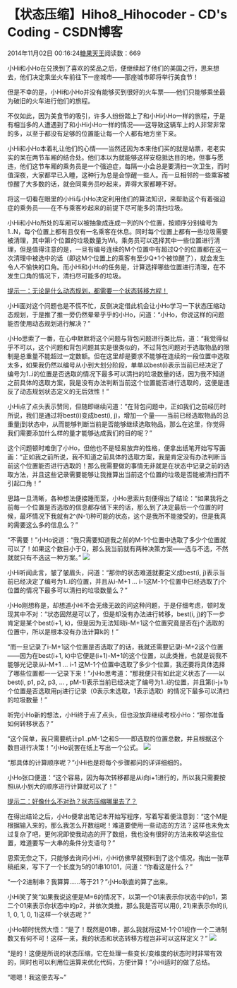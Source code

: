 # 【状态压缩】Hiho8_Hihocoder - CD's Coding - CSDN博客





2014年11月02日 00:16:24[糖果天王](https://me.csdn.net/okcd00)阅读数：669









小Hi和小Ho在兑换到了喜欢的奖品之后，便继续起了他们的美国之行，思来想去，他们决定乘坐火车前往下一座城市——那座城市即将举行美食节！


但是不幸的是，小Hi和小Ho并没有能够买到很好的火车票——他们只能够乘坐最为破旧的火车进行他们的旅程。


不仅如此，因为美食节的吸引，许多人纷纷踏上了和小Hi小Ho一样的旅程，于是有相当多的人遭遇到了和小Hi小Ho一样的情况——这导致这辆车上的人非常非常的多，以至于都没有足够的位置能让每一个人都有地方坐下来。


小Hi和小Ho本着礼让他们的心情——当然还因为本来他们买的就是站票，老老实实的呆在两节车厢的结合处。他们本以为就能够这样安稳抵达目的地，但事与愿违，他们这节车厢的乘务员是一个强迫症，每隔一小会总是要清扫一次卫生，而时值深夜，大家都早已入睡，这种行为总是会惊醒一些人。而一旦相邻的一些乘客被惊醒了大多数的话，就会同乘务员吵起来，弄得大家都睡不好。


将这一切看在眼里的小Hi与小Ho决定利用他们的算法知识，来帮助这个有着强迫症的乘务员——在不与乘客吵起来的前提下尽可能多的清扫垃圾。


小Hi和小Ho所处的车厢可以被抽象成连成一列的N个位置，按顺序分别编号为1..N，每个位置上都有且仅有一名乘客在休息。同时每个位置上都有一些垃圾需要被清理，其中第i个位置的垃圾数量为Wi。乘务员可以选择其中一些位置进行清理，但是值得注意的是，一旦有编号连续的M个位置中有超过Q个的位置都在这一次清理中被选中的话（即这M个位置上的乘客有至少Q+1个被惊醒了），就会发生令人不愉快的口角。而小Hi和小Ho的任务是，计算选择哪些位置进行清理，在不发生口角的情况下，清扫尽可能多的垃圾。

[提示一：无论是什么动态规划，都需要一个状态转移方程！](http://hihocoder.com/contest/hiho8/problem/1#)




小Hi面对这个问题也是不慌不忙，反倒决定借此机会让小Ho学习一下状态压缩动态规划，于是推了推一旁仍然晕晕乎乎的小Ho，问道：“小Ho，你说这样的问题能否使用动态规划进行解决？”


小Ho思索了一番，在心中默默将这个问题与背包问题进行类比后，道：“我觉得似乎不可以，这个问题和背包问题其实是很类似的，不过背包问题对于选取物品的限制是总重量不能超过一定数额。但在这里却是要求不能够在连续的一段位置中选取太多，如果我仍然以编号从小到大划分阶段，单单以best(i)表示当前已经决定了编号为1..i的位置是否选取的情况下最多可以清扫的垃圾数量的话，因为我不知道之前具体的选取方案，我是没有办法判断当前这个位置能否进行选取的，这便是违反了动态规划状态定义的无后效性！”


小Hi点了点头表示赞同，但随即继续问道：”在背包问题中，正如我们之前经历时所说，我们是通过将best(i)变成best(i, j)，增加一个量——当前已经选取物品的总重量j到状态中，从而能够判断当前是否能够继续选取物品，那么在这里，你觉得我们需要添加什么样的量才能够达成我们的目的呢？”


这个问题顿时难倒了小Ho，但他也不是轻易放弃的性格，便拿出纸笔开始写写画画：“正如我之前所说，我不知道之前具体的选取方案，我是肯定没有办法判断当前这个位置能否进行选取的！那么我需要做的事情无非就是在状态中记录之前的选取方法，并且这些记录需要能够让我推算出当前这个位置的垃圾是否能被清扫而不引起口角！”


思路一旦清晰，各种想法便接踵而至，小Ho思索片刻便得出了结论：“如果我将之前每一个位置是否选取的信息都存储下来的话，那么到了决定最后一个位置的时候，最坏情况下我就有2^(N-1)种可能的状态，这个是我所不能接受的，但是我真的需要这么多的信息么？”


“不需要！”小Ho说道：“我只需要知道我之前的M-1个位置中选取了多少个位置就可以了！如果这个数目小于Q，那么我当前就有两种决策方案——选与不选，不然就就只有不选这一种方案。”
![](http://media.hihocoder.com/problem_images/20140823/14087736905375.jpg)

小Hi听闻此言，皱了皱眉头，问道：“那你的状态难道就要定义成best(i, j)表示当前已经决定了编号为1..i的位置，并且从i-M+1 ... i-1这M-1个位置中已经选取了j个位置的情况下最多可以清扫的垃圾数量么？”


小Ho刚想称是，却想道小Hi不会无缘无故的问这种问题，于是仔细考虑，顿时发现其中不对：“状态固然是可以了，但是却没有办法进行转移，best(i, j)的下一步肯定是某个best(i+1, k)，但是因为无法知晓i-M+1这个位置究竟是否在j个选取的位置中，所以是根本没有办法计算k的！”


“而一旦记录了i-M+1这个位置是否选取了的话，我就还需要记录i-M+2这个位置——因为在best(i+1, k)中它便是(i+1)-M+1的这个位置，以此类推，也就是说我不能够光记录从i-M+1 ... i-1 这M-1个位置中选取了多少个位置，我还要将具体选择了哪些位置都一一记录下来！”小Ho思考道：“那我便只有如此定义状态了——以best(i, p1, p2, p3, ... , pM-1)表示当前已经决定了编号为1..i的位置，并且第(i-j+1)个位置是否选取用pj进行记录（0表示未选取，1表示选取）的情况下最多可以清扫的垃圾数量！”


听完小Ho新的想法，小Hi终于点了点头，但也没放弃继续考校小Ho：“那你准备如何转移状态？”


“这个简单，我只需要统计p1..pM-1之和S——即选取的位置总数，并且根据这个数目进行决策！”小Ho说罢在纸上写出一个公式。
![](http://media.hihocoder.com/problem_images/20140823/14087736915690.jpg)

“那具体的计算顺序呢？”小Hi也是将每个步骤都问的详详细细的。


小Ho张口便道：“这个容易，因为每次转移都是从i向i+1进行的，所以我只需要按照i从小到大的顺序进行计算就可以了！”


[提示二：好像什么不对劲？状态压缩哪里去了？](http://hihocoder.com/contest/hiho8/problem/1#)




在得出结论之后，小Ho便拿出笔记本开始写程序，写着写着便注意到：“这个M是根据输入来的，那么我怎么开数组呢！难道要使用一些动态的方法？这样也未免太过复杂了吧，更何况即使我动态的开了数组，我也没有很好的方法来枚举这些位置，难道要写一大串的条件分支语句？”


思索无奈之下，只能够去询问小Hi，小Hi仿佛早就预料到了这个情况，掏出一张草稿纸来，写下了一个长度为5的01串10101，问道：“你看这是什么？”


“一个2进制串？我算算……等于21？”小Ho耿直的算了出来。


小Hi笑了笑“如果我说这便是M=6的情况下，以第一个01来表示你状态中的p1，第二个01来表示你状态中的p2，并依次类推，那么我是否可以用(i, 21)来表示你的(i, 1, 0, 1, 0, 1)这样一个状态呢？”


小Ho顿时恍然大悟：“是了！既然是01串，那么我就将这M-1个01视作一个二进制数又有何不可！这样一来，我的状态和状态转移方程岂非可以这样定义？”
![](http://media.hihocoder.com//problem_images/20140823/14087736915342.jpg)

“是的！这便是所说的状态压缩，它在处理一些变长/变维度的状态时时非常有效的，同时也可以利用位运算来优化代码，方便计算！”小Hi适时的做了总结。


“嗯嗯！我这便去写~”




